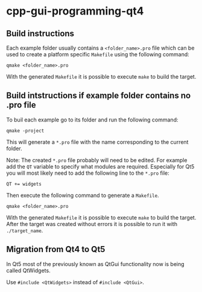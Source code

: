 # cpp-gui-programming-qt4


## Build instructions

Each example folder usually contains a `<folder_name>.pro` file which can be used to create a platform specific `Makefile`
using the following command:

```
qmake <folder_name>.pro
```

With the generated `Makefile` it is possible to execute `make` to build the target.

## Build intstructions if example folder contains no .pro file

To buil each example go to its folder and run the following command:

```
qmake -project
``` 

This will generate a `*.pro` file with the name corresponding to the current folder.

Note: The created `*.pro` file probably will need to be edited. 
For example add the `QT` variable to specify what modules are required.
Especially for Qt5 you will most likely need to add the following line to the `*.pro` file:

```
QT += widgets
```

Then execute the following command to generate a `Makefile`.

```
qmake <folder_name>.pro
```

With the generated `Makefile` it is possible to execute `make` to build the target.
After the target was created without errors it is possible to run it with `./target_name`.

## Migration from Qt4 to Qt5

In Qt5 most of the previously known as QtGui functionality now is being called QtWidgets.

Use `#include <QtWidgets>` instead of `#include <QtGui>`.
